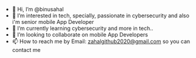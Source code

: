 - 👋 Hi, I’m @binusahal
- 👀 I’m interested in tech, specially, passionate in cybersecurity and also i'm senior mobile App Developer
- 🌱 I’m currently learning cybersecurity and more in tech..
- 💞️ I’m looking to collaborate on mobile App Developers 
- 📫 How to reach me by Email: zahalgithub2020@gmail.com  so you can contact me 

<!---
binusahal/binusahal is a ✨ special ✨ repository because its `README.md` (this file) appears on your GitHub profile.
You can click the Preview link to take a look at your changes.
--->
